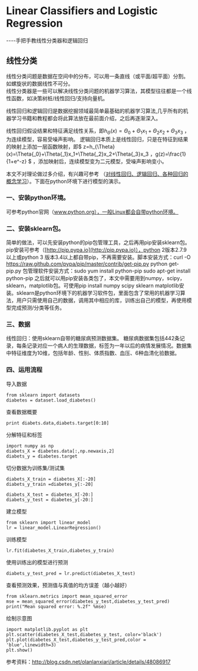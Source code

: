 # Linear Classifiers and Logistic Regression
----手把手教线性分类器和逻辑回归

## 线性分类
线性分类问题是数据在空间中的分布，可以用一条直线（或平面/超平面）分割。如螺旋状的数据线性不可分。  
线性分类器是一些可以解决线性分类问题的机器学习算法，其模型往往都是一个线性函数，如决策树桩/线性回归/支持向量机。  

线性回归和逻辑回归是数据挖掘领域最简单最基础的机器学习算法,几乎所有的机器学习书籍和教程都会将此算法放在最前面介绍，之后再逐渐深入。  

线性回归假设结果和特征满足线性关系，即$h_{\Theta} (x)=\Theta{_0}+\Theta{_1}x_1+\Theta{_2}x_2+\Theta{_3}x_3$  ，为连续模型，容易受噪声影响。
逻辑回归本质上是线性回归，只是在特征到结果的映射上添加一层函数映射，即$ z=h_{\Theta} (x)=\Theta{_0}+\Theta{_1}x_1+\Theta{_2}x_2+\Theta{_3}x_3 ，g(z)=\frac{1}{1+e^-z} $ ，添加映射后，连续模型变为二元模型，受噪声影响变小。  

本文不对理论做过多介绍，有兴趣可参考 （[对线性回归、逻辑回归、各种回归的概念学习](http://blog.csdn.net/viewcode/article/details/8794401)）。下面在python环境下进行模型的演示。

### 一、安装python环境。     
可参考python官网（www.python.org），一般Linux都会自带python环境。
### 二、安装sklearn包。  
简单的做法，可以先安装python的pip包管理工具，之后再用pip安装sklearn包。pip安装可参考（[http://pip.pypa.io](http://pip.pypa.io)），python 2版本2.7.9以上或python 3 版本3.4以上都自带pip，不再需要安装。脚本安装方式：curl -O https://raw.github.com/pypa/pip/master/contrib/get-pip.py
                     python get-pip.py
 包管理软件安装方式：sudo yum install python-pip
                    sudo apt-get install python-pip
之后就可以用pip安装各类包了，本文中需要用到numpy，scipy，sklearn，matplotlib包。可使用pip install numpy scipy sklearn matplotlib安装。sklearn是python环境下的机器学习软件包，里面包含了常用的机器学习算法，用户只需使用自己的数据，调用其中相应的库，训练出自己的模型，再使用模型完成预测/分类等任务。

### 三、数据
线性回归：使用sklearn自带的糖尿病预测数据集。
糖尿病数据集包括442条记录，每条记录对应一个病人的生理数据，标签为一年以后的病情发展情况。数据集中特征维度为10维，包括年龄、性别、体质指数、血压、6种血清化验数据。

### 四、运用流程
导入数据  
```
from sklearn import datasets
diabetes = dataset.load_diabetes()
```
查看数据概要  
```
print diabets.data,diabets.target[0:10]   
```
分解特征和标签  
```
import numpy as np
diabets_X = diabetes.data[:,np.newaxis,2]
diabets_y = diabetes.target
```
切分数据为训练集/测试集  
```
diabets_X_train = diabetes_X[:-20]
diabets_y_train =diabetes_y[:-20]

diabets_X_test = diabetes_X[-20:]
diabets_y_test = diabetes_y[-20:]
```
建立模型  
```
from sklearn import linear_model
lr = linear_model.LinearRegression()
```
训练模型  
```
lr.fit(diabetes_X_train,diabetes_y_train)
```
使用训练出的模型进行预测  
```
diabets_y_test_pred = lr.predict(diabetes_X_test)
```
查看预测效果，预测值与真值的均方误差（越小越好）  
```
from sklearn.metrics import mean_squared_error
mse = mean_squared_error(diabetes_y_test,diabetes_y_test_pred)
print("Mean squared error: %.2f" %mse)
```
绘制示意图  
```
import matplotlib.pyplot as plt
plt.scatter(diabetes_X_test,diabetes_y_test, color='black')
plt.plot(diabetes_X_test,diabetes_y_test_pred,color = 'blue',linewidth=3)
plt.show()
```


参考资料：http://blog.csdn.net/olanlanxiari/article/details/48086917


